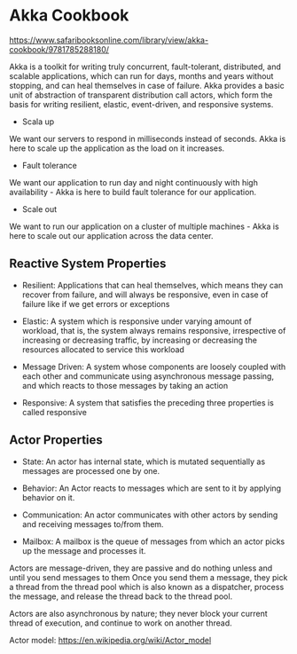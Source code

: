 # Akka Cookbook

https://www.safaribooksonline.com/library/view/akka-cookbook/9781785288180/

Akka is a toolkit for writing truly concurrent, fault-tolerant, distributed, and scalable applications, which can run for days, months and years without stopping, and can heal themselves in case of failure.
Akka provides a basic unit of abstraction of transparent distribution call actors, which form the basis for writing resilient, elastic, event-driven, and responsive systems.

- Scala up

We want our servers to respond in milliseconds instead of seconds. Akka is here to scale up the application as the load on it increases.

- Fault tolerance

We want our application to run day and night continuously with high availability - Akka is here to build fault tolerance for our application.

- Scale out

We want to run our application on a cluster of multiple machines - Akka is here to scale out our application across the data center.

## Reactive System Properties

- Resilient: Applications that can heal themselves, which means they can recover from failure, and will always be responsive, even in case of failure like if we get errors or exceptions

- Elastic: A system which is responsive under varying amount of workload, that is, the system always remains responsive, irrespective of increasing or decreasing traffic, by increasing or decreasing the resources allocated to service this workload

- Message Driven: A system whose components are loosely coupled with each other and communicate using asynchronous message passing, and which reacts to those messages by taking an action

- Responsive: A system that satisfies the preceding three properties is called responsive

## Actor Properties

- State: An actor has internal state, which is mutated sequentially as messages are processed one by one.

- Behavior: An Actor reacts to messages which are sent to it by applying behavior on it.

- Communication: An actor communicates with other actors by sending and receiving messages to/from them.

- Mailbox: A mailbox is the queue of messages from which an actor picks up the message and processes it.

Actors are message-driven, they are passive and do nothing unless and until you send messages to them Once you send them a message, they pick a thread from the thread pool which is also known as a dispatcher, process the message, and release the thread back to the thread pool.

Actors are also asynchronous by nature; they never block your current thread of execution, and continue to work on another thread.

Actor model: https://en.wikipedia.org/wiki/Actor_model

